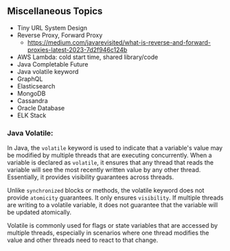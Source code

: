 
## Miscellaneous Topics
- Tiny URL System Design
- Reverse Proxy, Forward Proxy
  - https://medium.com/javarevisited/what-is-reverse-and-forward-proxies-latest-2023-7d2f946c124b
- AWS Lambda: cold start time, shared library/code
- Java Completable Future
- Java volatile keyword
- GraphQL
- Elasticsearch
- MongoDB
- Cassandra 
- Oracle Database
- ELK Stack



### Java Volatile:
In Java, the `volatile` keyword is used to indicate that a variable's value may be modified by multiple threads that are executing concurrently. 
When a variable is declared as `volatile`, it ensures that any thread that reads the variable will see the most recently written value by any other thread. 
Essentially, it provides visibility guarantees across threads.

Unlike `synchronized` blocks or methods, the volatile keyword does not provide `atomicity` guarantees. 
It only ensures `visibility`. If multiple threads are writing to a volatile variable, it does not guarantee that the variable will be updated atomically.

Volatile is commonly used for flags or state variables that are accessed by multiple threads, 
especially in scenarios where one thread modifies the value and other threads need to react to that change.